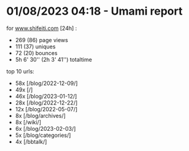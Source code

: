 # 01/08/2023 04:18 - Umami report
for www.shifeiti.com [24h] :

 - 269 (86) page views
 - 111 (37) uniques
 - 72 (20) bounces
 - 5h 6' 30'' (2h 3' 41'') totaltime


top 10 urls:
 - 58x [/blog/2022-12-09/]
 - 49x [/]
 - 46x [/blog/2023-01-12/]
 - 28x [/blog/2022-12-22/]
 - 12x [/blog/2022-05-07/]
 - 8x [/blog/archives/]
 - 8x [/wiki/]
 - 6x [/blog/2023-02-03/]
 - 5x [/blog/categories/]
 - 4x [/bbtalk/]


